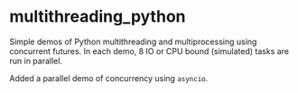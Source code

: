 # multithreading_python

Simple demos of Python multithreading and multiprocessing using concurrent futures. In each demo, 8 IO or 
CPU bound (simulated) tasks are run in parallel.

Added a parallel demo of concurrency using `asyncio`.
